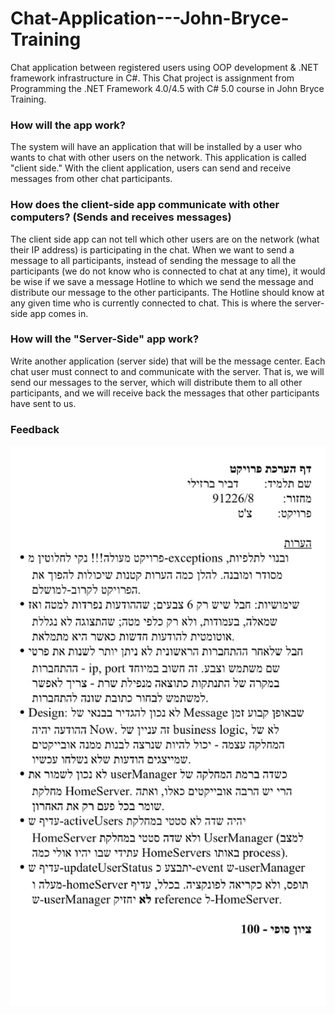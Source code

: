 # Chat-Application---John-Bryce-Training

Chat application between registered users using OOP development &amp; .NET framework infrastructure in C#.
This Chat project is assignment from Programming the .NET Framework 4.0/4.5 with C# 5.0 course in John Bryce Training.


### How will the app work?
The system will have an application that will be installed by a user who wants to chat with other users on the network.
This application is called "client side." With the client application, users can send and receive messages from other chat participants.
 
### How does the client-side app communicate with other computers? (Sends and receives messages)
The client side app can not tell which other users are on the network (what their IP address) is participating in the chat.
When we want to send a message to all participants, instead of sending the message to all the participants (we do not know who is connected to chat at any time), 
it would be wise if we save a message Hotline to which we send the message and distribute our message to the other participants.
The Hotline should know at any given time who is currently connected to chat. This is where the server-side app comes in.

### How will the "Server-Side" app work?
Write another application (server side) that will be the message center.
Each chat user must connect to and communicate with the server.
That is, we will send our messages to the server, which will distribute them to all other participants, and we will receive back the messages that other participants have sent to us.

### Feedback
![alt text](https://github.com/Dvir570/Chat-Application---John-Bryce-Training/blob/master/Feedback%20on%20the%20project.jpeg)
